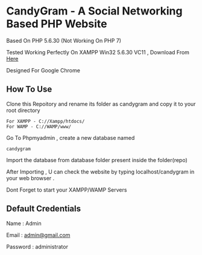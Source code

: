 # CandyGram - A Social Networking Based PHP Website

Based On PHP 5.6.30 (Not Working On PHP 7)

Tested Working Perfectly On XAMPP Win32 5.6.30 VC11 , Download From [Here](https://www.apachefriends.org/xampp-files/5.6.30/xampp-win32-5.6.30-0-VC11-installer.exe)

Designed For Google Chrome

## How To Use

Clone this Repoitory and rename its folder as candygram and copy it to your root directory

```
For XAMPP - C://Xampp/htdocs/ 
For WAMP - C://WAMP/www/
```
Go To Phpmyadmin , create a new database named 

```
candygram
``` 

Import the database from database folder present inside the folder(repo)

After Importing , U can check the website by typing localhost/candygram in your web browser .

Dont Forget to start your XAMPP/WAMP Servers

## Default Credentials

Name : Admin

Email : admin@gmail.com

Password : administrator
